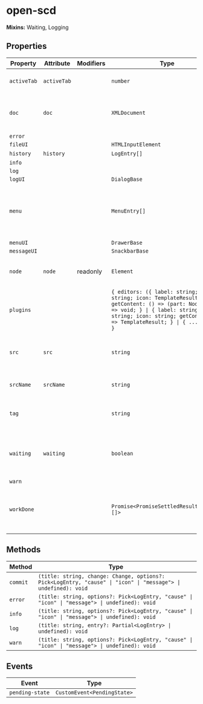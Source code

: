 # open-scd

**Mixins:** Waiting, Logging

## Properties

| Property    | Attribute   | Modifiers | Type                                             | Default                                          | Description                                      |
|-------------|-------------|-----------|--------------------------------------------------|--------------------------------------------------|--------------------------------------------------|
| `activeTab` | `activeTab` |           | `number`                                         | 0                                                | The currently active editor tab.                 |
| `doc`       | `doc`       |           | `XMLDocument`                                    | "emptySCD"                                       | The `XMLDocument` representation of the current file. |
| `error`     |             |           |                                                  |                                                  |                                                  |
| `fileUI`    |             |           | `HTMLInputElement`                               |                                                  |                                                  |
| `history`   | `history`   |           | `LogEntry[]`                                     | []                                               |                                                  |
| `info`      |             |           |                                                  |                                                  |                                                  |
| `log`       |             |           |                                                  |                                                  |                                                  |
| `logUI`     |             |           | `DialogBase`                                     |                                                  |                                                  |
| `menu`      |             |           | `MenuEntry[]`                                    | [{"icon":"folder_open","name":"Open project","startsGroup":true,"actionItem":true},{"icon":"create_new_folder","name":"New project"},{"icon":"snippet_folder","name":"Import IED"},{"icon":"save","name":"Save project"},{"icon":"rule_folder","name":"Validate project","startsGroup":true},{"icon":"rule","name":"View log","actionItem":true}] |                                                  |
| `menuUI`    |             |           | `DrawerBase`                                     |                                                  |                                                  |
| `messageUI` |             |           | `SnackbarBase`                                   |                                                  |                                                  |
| `node`      | `node`      | readonly  | `Element`                                        |                                                  | The `Node` this editor is responsible for editing |
| `plugins`   |             |           | `{ editors: ({ label: string; id: string; icon: TemplateResult; getContent: () => (part: NodePart) => void; } \| { label: string; id: string; icon: string; getContent: () => TemplateResult; } \| { ...; })[]; }` | {"editors":[{"label":"Substation","id":"substation","icon":"zeroLineIcon"},{"label":"Communication","id":"communication","icon":"mediation"},{"label":"Network","id":"network","icon":"networkConfigIcon"},{"label":"IED","id":"ied","icon":"iedIcon"}]} |                                                  |
| `src`       | `src`       |           | `string`                                         |                                                  | The current file's URL. `blob:` URLs are *revoked after parsing*! |
| `srcName`   | `srcName`   |           | `string`                                         | "untitled.scd"                                   | The name of the current file.                    |
| `tag`       |             |           | `string`                                         | "SCL"                                            | The tag name this editor is responsible for editing |
| `waiting`   | `waiting`   |           | `boolean`                                        | false                                            | Whewaiting editor is currently waiting for some async work. |
| `warn`      |             |           |                                                  |                                                  |                                                  |
| `workDone`  |             |           | `Promise<PromiseSettledResult<string>[]>`        | "Promise.allSettled(this.work)"                  | A promise which resolves once all currently pending work is done. |

## Methods

| Method   | Type                                             |
|----------|--------------------------------------------------|
| `commit` | `(title: string, change: Change, options?: Pick<LogEntry, "cause" \| "icon" \| "message"> \| undefined): void` |
| `error`  | `(title: string, options?: Pick<LogEntry, "cause" \| "icon" \| "message"> \| undefined): void` |
| `info`   | `(title: string, options?: Pick<LogEntry, "cause" \| "icon" \| "message"> \| undefined): void` |
| `log`    | `(title: string, entry?: Partial<LogEntry> \| undefined): void` |
| `warn`   | `(title: string, options?: Pick<LogEntry, "cause" \| "icon" \| "message"> \| undefined): void` |

## Events

| Event           | Type                        |
|-----------------|-----------------------------|
| `pending-state` | `CustomEvent<PendingState>` |

